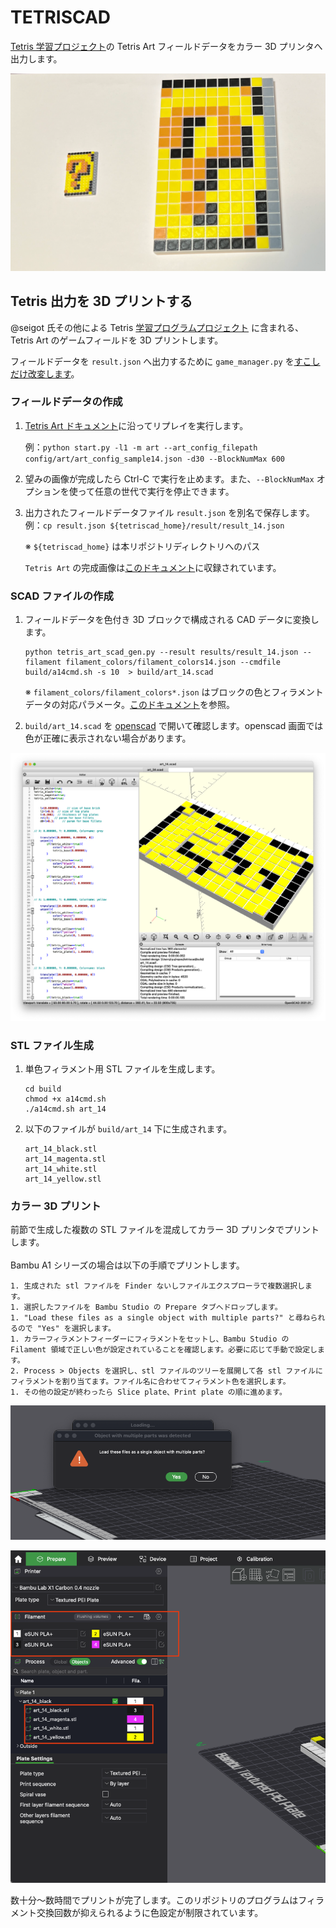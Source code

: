 # TETRISCAD

[Tetris 学習プロジェクト](https://github.com/seigot/tetris)の Tetris Art フィールドデータをカラー 3D プリンタへ出力します。
<!-- また、PNG 画像を低解像度ピクセル化してカラー 3D プリンタへ出力します。-->

![qbox](media/qbox.png)
<!-- ![レモンを被るからあげ氏](media/karaages.png) -->
<!-- ![Netscapeロゴ](media/netscape.png) -->

## Tetris 出力を 3D プリントする

@seigot 氏その他による Tetris [学習プログラムプロジェクト](https://github.com/seigot/tetris) に含まれる、Tetris Art のゲームフィールドを 3D プリントします。

フィールドデータを `result.json` へ出力するために `game_manager.py` を[すこしだけ改変します](./diff_game_manager)。

<!-- patch についての説明を追加する -->

### フィールドデータの作成

1.  [Tetris Art ドキュメント](https://github.com/seigot/tetris/blob/master/doc/files/art.md)に沿ってリプレイを実行します。

    例：`python start.py -l1 -m art --art_config_filepath config/art/art_config_sample14.json -d30 --BlockNumMax 600`


1. 望みの画像が完成したら Ctrl-C で実行を止めます。また、`--BlockNumMax` オプションを使って任意の世代で実行を停止できます。

1.  出力されたフィールドデータファイル `result.json` を別名で保存します。例：`cp result.json ${tetriscad_home}/result/result_14.json` 

    ※ `${tetriscad_home}` は本リポジトリディレクトリへのパス

    `Tetris Art` の完成画像は[このドキュメント](./shape_list.md)に収録されています。

### SCAD ファイルの作成

1. フィールドデータを色付き 3D ブロックで構成される CAD データに変換します。

    ```
    python tetris_art_scad_gen.py --result results/result_14.json --filament filament_colors/filament_colors14.json --cmdfile build/a14cmd.sh -s 10  > build/art_14.scad
    ```

    ※ `filament_colors/filament_colors*.json` はブロックの色とフィラメントデータの対応パラメータ。[このドキュメント](./shape_list.md)を参照。

1. `build/art_14.scad` を [openscad](https://openscad.org/) で開いて確認します。openscad 画面では色が正確に表示されない場合があります。

![openscad](media/openscad.png)
### STL ファイル生成

1. 単色フィラメント用 STL ファイルを生成します。

    ```
    cd build
    chmod +x a14cmd.sh
    ./a14cmd.sh art_14
    ```

1.  以下のファイルが `build/art_14` 下に生成されます。

    ```
    art_14_black.stl
    art_14_magenta.stl
    art_14_white.stl
    art_14_yellow.stl
    ```

### カラー 3D プリント

前節で生成した複数の STL ファイルを混成してカラー 3D プリンタでプリントします。
<br> <br> Bambu A1 シリーズの場合は以下の手順でプリントします。

    1. 生成された stl ファイルを Finder ないしファイルエクスプローラで複数選択します。
    1. 選択したファイルを Bambu Studio の Prepare タブへドロップします。
    1. "Load these files as a single object with multiple parts?" と尋ねられるので "Yes" を選択します。
    1. カラーフィラメントフィーダーにフィラメントをセットし、Bambu Studio の Filament 領域で正しい色が設定されていることを確認します。必要に応じて手動で設定します。
    2. Process > Objects を選択し、stl ファイルのツリーを展開して各 stl ファイルにフィラメントを割り当てます。ファイル名に合わせてフィラメント色を選択します。
    1. その他の設定が終わったら Slice plate、Print plate の順に進めます。

![dialog](media/bambust_dialog.png)

![filaments](media/bambust_filamentcol.png)

数十分〜数時間でプリントが完了します。このリポジトリのプログラムはフィラメント交換回数が抑えられるように色設定が制限されています。
    
<!--
#### コマンド（プログラム）

* `tetris_art_scad_gen.py`
* `art_*.cmd`

-->

<!--
#### 実行例

`1:onigiri`         高さ 13
`4:heart`           高さ 16
`5:hamburger_shop`  高さ 15
`10:python_logo`    高さ 16
`12:neko`           高さ 16

`14:question_block` 高さ 16 * 2.5 = 40mm 

```
python3 tetris_art_scad_gen.py --result results/result_14.json --filament filament_colors/filament_colors14.json --cmdfile build/a14.cmd -s 2.5  > build/art_14.scad
```

おおきいやつ

```
python3 tetris_art_scad_gen.py --result results/result_14.json --filament filament_colors/filament_colors14.json --cmdfile build/a14.cmd -s 10  > build/art_14.scad  
```

`15:coin`           高さ 16

```
python3 tetris_art_scad_gen.py --result results/result_14.json --filament filament_colors/filament_colors14.json --cmdfile build/a14.cmd -s 2.5  > build/art_14.scad
```

`16:clefairy`       高さ 16
`17:jigglypuff`     高さ 16
`18:docker`         高さ 16
`19:tux`            高さ 16
`20:droid`          高さ 16
`21:jenkins`        高さ 16
`22:firefox`        高さ 14
`23:gopher`         高さ 16
`24:goomba`         高さ 16
`25:toad`           高さ 16
`26:super_star`     高さ 16
`27:fire_flower`    高さ 16
`30:puyo_green`     高さ 16
`31:puyo_red`       高さ 16
`32:puyo_yellow`    高さ 16
`33:puyo_blue`      高さ 16
`34:tweet`          高さ 14
`35:art`            高さ 14
`36:toypoodle`      高さ 14
`37:pome`           高さ 16

`38:karaage-san(r)`
`39:karaage-san(l)`
`40:nekojistar-san(l)`
`41:nekojistar-san(r)`

--> 
<!--
## PNG 画像を 3D プリントする

### 実装メモ
* 任意の png 画像を入力
* 変換後の縦横ピクセル数を指定
* 解像度減、blur などする
* 24ビット色情報をプリント可能な色名（~16 色）へ変換する（外部設定ファイルで変更可）
* 色と高さの対応づけ（外部設定ファイルで調整可）
* 色名を2色の組み合わせ（上下レイヤーの別あり）に変換する

#### コマンド（プログラム）

* `colorscan/getcolor.py`
* `art_scad_gen.py`
* `build_netscape.sh`

### その他メモ (できれば)

* `tetris_art_scad_gen.py` と `art_scad_gen.py` を統合

-->

